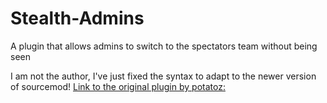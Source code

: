# Stealth-Admins
A plugin that allows admins to switch to the spectators team without being seen

I am not the author, I've just fixed the syntax to adapt to the newer version of sourcemod!
[Link to the original plugin by potatoz:](https://forums.alliedmods.net/showthread.php?p=2499417)
